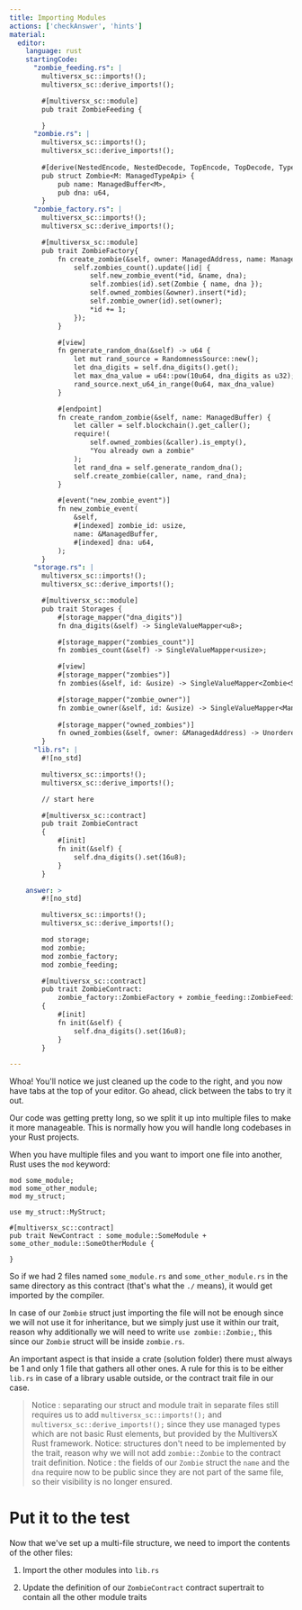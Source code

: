 ```yaml
---
title: Importing Modules
actions: ['checkAnswer', 'hints']
material:
  editor:
    language: rust
    startingCode:
      "zombie_feeding.rs": |
        multiversx_sc::imports!();
        multiversx_sc::derive_imports!();

        #[multiversx_sc::module]
        pub trait ZombieFeeding {

        }
      "zombie.rs": |
        multiversx_sc::imports!();
        multiversx_sc::derive_imports!();
        
        #[derive(NestedEncode, NestedDecode, TopEncode, TopDecode, TypeAbi)]
        pub struct Zombie<M: ManagedTypeApi> {
            pub name: ManagedBuffer<M>,
            pub dna: u64,
        }
      "zombie_factory.rs": |
        multiversx_sc::imports!();
        multiversx_sc::derive_imports!();

        #[multiversx_sc::module]
        pub trait ZombieFactory{
            fn create_zombie(&self, owner: ManagedAddress, name: ManagedBuffer, dna: u64) {
                self.zombies_count().update(|id| {
                    self.new_zombie_event(*id, &name, dna);
                    self.zombies(id).set(Zombie { name, dna });
                    self.owned_zombies(&owner).insert(*id);
                    self.zombie_owner(id).set(owner);
                    *id += 1;
                });
            }

            #[view]
            fn generate_random_dna(&self) -> u64 {
                let mut rand_source = RandomnessSource::new();
                let dna_digits = self.dna_digits().get();
                let max_dna_value = u64::pow(10u64, dna_digits as u32);
                rand_source.next_u64_in_range(0u64, max_dna_value)
            }

            #[endpoint]
            fn create_random_zombie(&self, name: ManagedBuffer) {
                let caller = self.blockchain().get_caller();
                require!(
                    self.owned_zombies(&caller).is_empty(),
                    "You already own a zombie"
                );
                let rand_dna = self.generate_random_dna();
                self.create_zombie(caller, name, rand_dna);
            }

            #[event("new_zombie_event")]
            fn new_zombie_event(
                &self,
                #[indexed] zombie_id: usize,
                name: &ManagedBuffer,
                #[indexed] dna: u64,
            );
        }
      "storage.rs": |
        multiversx_sc::imports!();
        multiversx_sc::derive_imports!();

        #[multiversx_sc::module]
        pub trait Storages {
            #[storage_mapper("dna_digits")]
            fn dna_digits(&self) -> SingleValueMapper<u8>;

            #[storage_mapper("zombies_count")]
            fn zombies_count(&self) -> SingleValueMapper<usize>;

            #[view]
            #[storage_mapper("zombies")]
            fn zombies(&self, id: &usize) -> SingleValueMapper<Zombie<Self::Api>>;

            #[storage_mapper("zombie_owner")]
            fn zombie_owner(&self, id: &usize) -> SingleValueMapper<ManagedAddress>;
            
            #[storage_mapper("owned_zombies")]
            fn owned_zombies(&self, owner: &ManagedAddress) -> UnorderedSetMapper<usize>;
        }
      "lib.rs": |
        #![no_std]

        multiversx_sc::imports!();
        multiversx_sc::derive_imports!();

        // start here

        #[multiversx_sc::contract]
        pub trait ZombieContract
        {
            #[init]
            fn init(&self) {
                self.dna_digits().set(16u8);
            }
        }

    answer: >
        #![no_std]

        multiversx_sc::imports!();
        multiversx_sc::derive_imports!();

        mod storage;
        mod zombie;
        mod zombie_factory;
        mod zombie_feeding;

        #[multiversx_sc::contract]
        pub trait ZombieContract:
            zombie_factory::ZombieFactory + zombie_feeding::ZombieFeeding + storage::Storage
        {
            #[init]
            fn init(&self) {
                self.dna_digits().set(16u8);
            }
        }

---
```


Whoa! You'll notice we just cleaned up the code to the right, and you now have tabs at the top of your editor. Go ahead, click between the tabs to try it out.

Our code was getting pretty long, so we split it up into multiple files to make it more manageable. This is normally how you will handle long codebases in your Rust projects.

When you have multiple files and you want to import one file into another, Rust uses the `mod` keyword:

```
mod some_module;
mod some_other_module;
mod my_struct;

use my_struct::MyStruct;

#[multiversx_sc::contract]
pub trait NewContract : some_module::SomeModule +  some_other_module::SomeOtherModule {

}
```

So if we had 2 files named `some_module.rs` and `some_other_module.rs` in the same directory as this contract (that's what the `./` means), it would get imported by the compiler.

In case of our `Zombie` struct just importing the file will not be enough since we will not use it for inheritance, but we simply just use it within our trait, reason why additionally we will need to write `use zombie::Zombie;`, this since our `Zombie` struct will be inside `zombie.rs`.

An important aspect is that inside a crate (solution folder) there must always be 1 and only 1 file that gathers all other ones. A rule for this is to be either `lib.rs` in case of a library usable outside, or the contract trait file in our case.

> Notice : separating our struct and module trait in separate files still requires us to add `multiversx_sc::imports!();` and `multiversx_sc::derive_imports!();` since they use managed types which are not basic Rust elements, but provided by the MultiversX Rust framework.
> Notice: structures don't need to be implemented by the trait, reason why we will not add `zombie::Zombie` to the contract trait definition.
> Notice : the fields of our `Zombie` struct the `name` and the `dna` require now to be public since they are not part of the same file, so their visibility is no longer ensured.


# Put it to the test

Now that we've set up a multi-file structure, we need to import the contents of the other files:

1. Import the other modules into `lib.rs`
   
2. Update the definition of our `ZombieContract` contract supertrait to contain all the other module traits
